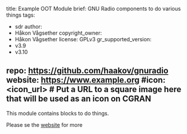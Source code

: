 title: Example OOT Module
brief: GNU Radio components to do various things
tags:
  - sdr
author:
  - Håkon Vågsether
copyright_owner:
  - Håkon Vågsether
license: GPLv3
gr_supported_version:
  - v3.9
  - v3.10

repo: https://github.com/haakov/gnuradio
website: https://www.example.org
#icon: <icon_url> # Put a URL to a square image here that will be used as an icon on CGRAN
---
This module contains blocks to do things.

Please se the [website](https://github.com/haakov/gnuradio) for more

